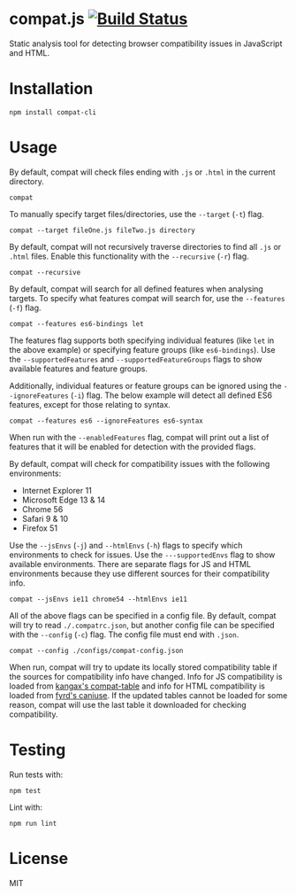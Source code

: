 # compat.js [![Build Status](https://travis-ci.org/jgardella/compat.svg?branch=master)](https://travis-ci.org/jgardella/compat)

Static analysis tool for detecting browser compatibility issues in JavaScript and HTML.

# Installation

```
npm install compat-cli
```

# Usage

By default, compat will check files ending with `.js` or `.html` in the current directory.

```
compat
```

To manually specify target files/directories, use the `--target` (`-t`) flag.

```
compat --target fileOne.js fileTwo.js directory
```

By default, compat will not recursively traverse directories to find all `.js` or `.html` files.
Enable this functionality with the `--recursive` (`-r`) flag.

```
compat --recursive
```

By default, compat will search for all defined features when analysing targets. To specify
what features compat will search for, use the `--features` (`-f`) flag.

```
compat --features es6-bindings let
```

The features flag supports both specifying individual features (like `let` in the above example)
or specifying feature groups (like `es6-bindings`). Use the `--supportedFeatures` and
`--supportedFeatureGroups` flags to show available features and feature groups.

Additionally, individual features or feature groups can be ignored using the `--ignoreFeatures`
(`-i`) flag. The below example will detect all defined ES6 features, except for those
relating to syntax.

```
compat --features es6 --ignoreFeatures es6-syntax
```

When run with the `--enabledFeatures` flag, compat will print out a list of features
that it will be enabled for detection with the provided flags.

By default, compat will check for compatibility issues with the following environments:

- Internet Explorer 11
- Microsoft Edge 13 & 14
- Chrome 56
- Safari 9 & 10
- Firefox 51

Use the `--jsEnvs` (`-j`) and `--htmlEnvs` (`-h`) flags to specify which environments
to check for issues. Use the `---supportedEnvs` flag to show available environments. There
are separate flags for JS and HTML environments because they use different sources for their
compatibility info.

```
compat --jsEnvs ie11 chrome54 --htmlEnvs ie11
```

All of the above flags can be specified in a config file. By default, compat will try to read
`./.compatrc.json`, but another config file can be specified with the `--config` (`-c`) flag.
The config file must end with `.json`.

```
compat --config ./configs/compat-config.json
```

When run, compat will try to update its locally stored compatibility table if the sources
for compatibility info have changed. Info for JS compatibility is loaded from
[kangax's compat-table](https://github.com/kangax/compat-table) and info for HTML compatibility is loaded from
[fyrd's caniuse](https://github.com/fyrd/caniuse). If the updated tables cannot be loaded for
some reason, compat will use the last table it downloaded for checking compatibility.

# Testing

Run tests with:

```
npm test
```

Lint with:

```
npm run lint
```

# License

MIT
